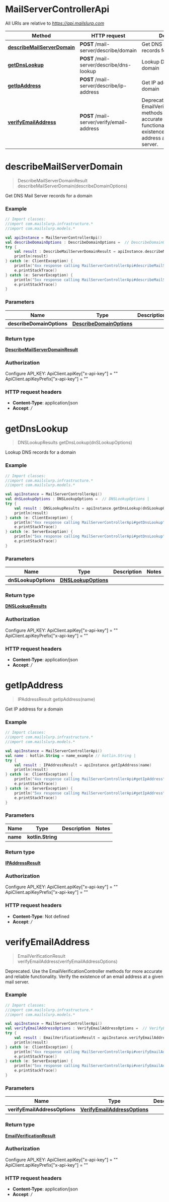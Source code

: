 # MailServerControllerApi

All URIs are relative to *https://api.mailslurp.com*

Method | HTTP request | Description
------------- | ------------- | -------------
[**describeMailServerDomain**](MailServerControllerApi#describeMailServerDomain) | **POST** /mail-server/describe/domain | Get DNS Mail Server records for a domain
[**getDnsLookup**](MailServerControllerApi#getDnsLookup) | **POST** /mail-server/describe/dns-lookup | Lookup DNS records for a domain
[**getIpAddress**](MailServerControllerApi#getIpAddress) | **POST** /mail-server/describe/ip-address | Get IP address for a domain
[**verifyEmailAddress**](MailServerControllerApi#verifyEmailAddress) | **POST** /mail-server/verify/email-address | Deprecated. Use the EmailVerificationController methods for more accurate and reliable functionality. Verify the existence of an email address at a given mail server.


<a name="describeMailServerDomain"></a>
# **describeMailServerDomain**
> DescribeMailServerDomainResult describeMailServerDomain(describeDomainOptions)

Get DNS Mail Server records for a domain

### Example
```kotlin
// Import classes:
//import com.mailslurp.infrastructure.*
//import com.mailslurp.models.*

val apiInstance = MailServerControllerApi()
val describeDomainOptions : DescribeDomainOptions =  // DescribeDomainOptions | 
try {
    val result : DescribeMailServerDomainResult = apiInstance.describeMailServerDomain(describeDomainOptions)
    println(result)
} catch (e: ClientException) {
    println("4xx response calling MailServerControllerApi#describeMailServerDomain")
    e.printStackTrace()
} catch (e: ServerException) {
    println("5xx response calling MailServerControllerApi#describeMailServerDomain")
    e.printStackTrace()
}
```

### Parameters

Name | Type | Description  | Notes
------------- | ------------- | ------------- | -------------
 **describeDomainOptions** | [**DescribeDomainOptions**](DescribeDomainOptions)|  |

### Return type

[**DescribeMailServerDomainResult**](DescribeMailServerDomainResult)

### Authorization


Configure API_KEY:
    ApiClient.apiKey["x-api-key"] = ""
    ApiClient.apiKeyPrefix["x-api-key"] = ""

### HTTP request headers

 - **Content-Type**: application/json
 - **Accept**: */*

<a name="getDnsLookup"></a>
# **getDnsLookup**
> DNSLookupResults getDnsLookup(dnSLookupOptions)

Lookup DNS records for a domain

### Example
```kotlin
// Import classes:
//import com.mailslurp.infrastructure.*
//import com.mailslurp.models.*

val apiInstance = MailServerControllerApi()
val dnSLookupOptions : DNSLookupOptions =  // DNSLookupOptions | 
try {
    val result : DNSLookupResults = apiInstance.getDnsLookup(dnSLookupOptions)
    println(result)
} catch (e: ClientException) {
    println("4xx response calling MailServerControllerApi#getDnsLookup")
    e.printStackTrace()
} catch (e: ServerException) {
    println("5xx response calling MailServerControllerApi#getDnsLookup")
    e.printStackTrace()
}
```

### Parameters

Name | Type | Description  | Notes
------------- | ------------- | ------------- | -------------
 **dnSLookupOptions** | [**DNSLookupOptions**](DNSLookupOptions)|  |

### Return type

[**DNSLookupResults**](DNSLookupResults)

### Authorization


Configure API_KEY:
    ApiClient.apiKey["x-api-key"] = ""
    ApiClient.apiKeyPrefix["x-api-key"] = ""

### HTTP request headers

 - **Content-Type**: application/json
 - **Accept**: */*

<a name="getIpAddress"></a>
# **getIpAddress**
> IPAddressResult getIpAddress(name)

Get IP address for a domain

### Example
```kotlin
// Import classes:
//import com.mailslurp.infrastructure.*
//import com.mailslurp.models.*

val apiInstance = MailServerControllerApi()
val name : kotlin.String = name_example // kotlin.String | 
try {
    val result : IPAddressResult = apiInstance.getIpAddress(name)
    println(result)
} catch (e: ClientException) {
    println("4xx response calling MailServerControllerApi#getIpAddress")
    e.printStackTrace()
} catch (e: ServerException) {
    println("5xx response calling MailServerControllerApi#getIpAddress")
    e.printStackTrace()
}
```

### Parameters

Name | Type | Description  | Notes
------------- | ------------- | ------------- | -------------
 **name** | **kotlin.String**|  |

### Return type

[**IPAddressResult**](IPAddressResult)

### Authorization


Configure API_KEY:
    ApiClient.apiKey["x-api-key"] = ""
    ApiClient.apiKeyPrefix["x-api-key"] = ""

### HTTP request headers

 - **Content-Type**: Not defined
 - **Accept**: */*

<a name="verifyEmailAddress"></a>
# **verifyEmailAddress**
> EmailVerificationResult verifyEmailAddress(verifyEmailAddressOptions)

Deprecated. Use the EmailVerificationController methods for more accurate and reliable functionality. Verify the existence of an email address at a given mail server.

### Example
```kotlin
// Import classes:
//import com.mailslurp.infrastructure.*
//import com.mailslurp.models.*

val apiInstance = MailServerControllerApi()
val verifyEmailAddressOptions : VerifyEmailAddressOptions =  // VerifyEmailAddressOptions | 
try {
    val result : EmailVerificationResult = apiInstance.verifyEmailAddress(verifyEmailAddressOptions)
    println(result)
} catch (e: ClientException) {
    println("4xx response calling MailServerControllerApi#verifyEmailAddress")
    e.printStackTrace()
} catch (e: ServerException) {
    println("5xx response calling MailServerControllerApi#verifyEmailAddress")
    e.printStackTrace()
}
```

### Parameters

Name | Type | Description  | Notes
------------- | ------------- | ------------- | -------------
 **verifyEmailAddressOptions** | [**VerifyEmailAddressOptions**](VerifyEmailAddressOptions)|  |

### Return type

[**EmailVerificationResult**](EmailVerificationResult)

### Authorization


Configure API_KEY:
    ApiClient.apiKey["x-api-key"] = ""
    ApiClient.apiKeyPrefix["x-api-key"] = ""

### HTTP request headers

 - **Content-Type**: application/json
 - **Accept**: */*

